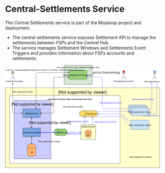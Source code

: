 # Central-Settlements Service

The Central Settlements service is part of the Mojaloop project and deployment.

* The central settlements service exposes Settlement API to manage the settlements between FSPs and the Central Hub. 
* The service manages Settlement Windows and Settlements Event Triggers and provides information about FSPs accounts and settlements.

![Settlements Architecture](../assets/Diagrams/ArchitectureDiagrams/Arch-Mojaloop-Settlements-PI4.svg)
